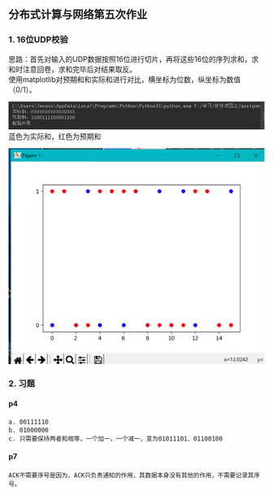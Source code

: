 ## 分布式计算与网络第五次作业

### 1. 16位UDP校验
思路：首先对输入的UDP数据按照16位进行切片，再将这些16位的序列求和，求和时注意回卷，求和完毕后对结果取反。  
使用matplotlib对预期和和实际和进行对比，横坐标为位数，纵坐标为数值（0/1）。

![image](static/1.png)
蓝色为实际和，红色为预期和

![image](static/2.png)



### 2. 习题


#### p4
```
a. 00111110
b. 01000000
c. 只需要保持两者和相等，一个加一，一个减一，变为01011101、01100100

```

#### p7
```
ACK不需要序号是因为，ACK只负责通知的作用，其数据本身没有其他的作用，不需要记录其序号。

```
